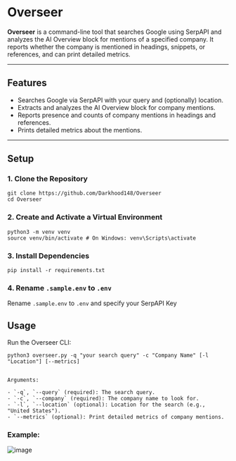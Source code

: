 # Overseer

**Overseer** is a command-line tool that searches Google using SerpAPI and analyzes the AI Overview block for mentions of a specified company. It reports whether the company is mentioned in headings, snippets, or references, and can print detailed metrics.

---

## Features

- Searches Google via SerpAPI with your query and (optionally) location.
- Extracts and analyzes the AI Overview block for company mentions.
- Reports presence and counts of company mentions in headings and references.
- Prints detailed metrics about the mentions.

---

## Setup

### 1. Clone the Repository

```
git clone https://github.com/Darkhood148/Overseer
cd Overseer
```

### 2. Create and Activate a Virtual Environment
```
python3 -m venv venv
source venv/bin/activate # On Windows: venv\Scripts\activate
```

### 3. Install Dependencies
```
pip install -r requirements.txt
```

### 4. Rename `.sample.env` to `.env`

Rename `.sample.env` to `.env` and specify your SerpAPI Key

## Usage

Run the Overseer CLI:

```
python3 overseer.py -q "your search query" -c "Company Name" [-l "Location"] [--metrics]


Arguments:

- `-q`, `--query` (required): The search query.
- `-c`, `--company` (required): The company name to look for.
- `-l`, `--location` (optional): Location for the search (e.g., "United States").
- `--metrics` (optional): Print detailed metrics of company mentions.
```

### Example:
![image](https://github.com/user-attachments/assets/f89bf899-0397-4492-9538-b6e1e559e0fd)

